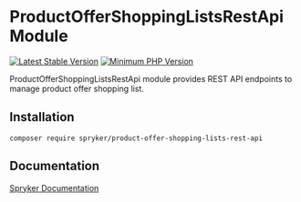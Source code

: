 # ProductOfferShoppingListsRestApi Module
[![Latest Stable Version](https://poser.pugx.org/spryker/product-offer-shopping-lists-rest-api/v/stable.svg)](https://packagist.org/packages/spryker/product-offer-shopping-lists-rest-api)
[![Minimum PHP Version](https://img.shields.io/badge/php-%3E%3D%208.2-8892BF.svg)](https://php.net/)

ProductOfferShoppingListsRestApi module provides REST API endpoints to manage product offer shopping list.

## Installation

```
composer require spryker/product-offer-shopping-lists-rest-api
```

## Documentation

[Spryker Documentation](https://docs.spryker.com)
